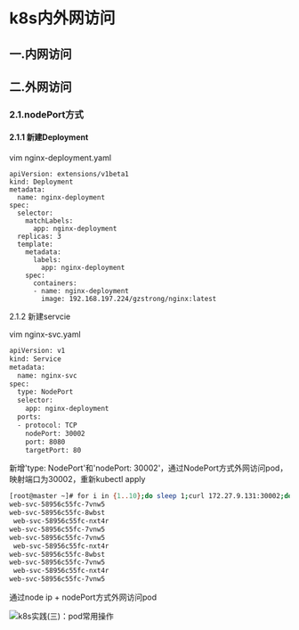 # k8s内外网访问

## 一.内网访问



## 二.外网访问

### 2.1.nodePort方式

#### 2.1.1 新建Deployment

vim nginx-deployment.yaml

```
apiVersion: extensions/v1beta1
kind: Deployment
metadata:
  name: nginx-deployment
spec:
  selector:
    matchLabels:
      app: nginx-deployment
  replicas: 3
  template:
    metadata:
      labels:
        app: nginx-deployment
    spec:
      containers:
      - name: nginx-deployment
        image: 192.168.197.224/gzstrong/nginx:latest
```

2.1.2 新建servcie

vim nginx-svc.yaml

```bash
apiVersion: v1
kind: Service
metadata:
  name: nginx-svc
spec:
  type: NodePort
  selector:
    app: nginx-deployment
  ports:
  - protocol: TCP
    nodePort: 30002
    port: 8080
    targetPort: 80
```

新增'type: NodePort'和'nodePort: 30002'，通过NodePort方式外网访问pod，映射端口为30002，重新kubectl apply

 



```bash
[root@master ~]# for i in {1..10};do sleep 1;curl 172.27.9.131:30002;done
web-svc-58956c55fc-7vnw5
web-svc-58956c55fc-8wbst
 web-svc-58956c55fc-nxt4r
web-svc-58956c55fc-7vnw5
web-svc-58956c55fc-7vnw5
 web-svc-58956c55fc-nxt4r
web-svc-58956c55fc-8wbst
web-svc-58956c55fc-7vnw5
 web-svc-58956c55fc-nxt4r
web-svc-58956c55fc-7vnw5
```

通过node ip + nodePort方式外网访问pod

![k8s实践(三)：pod常用操作](https://s1.51cto.com/images/blog/201908/22/352a776aa1bd54a30bf4cc734f8f8501.png?x-oss-process=image/watermark,size_16,text_QDUxQ1RP5Y2a5a6i,color_FFFFFF,t_100,g_se,x_10,y_10,shadow_90,type_ZmFuZ3poZW5naGVpdGk=)